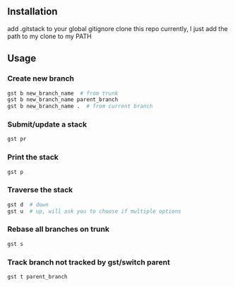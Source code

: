 ## Installation
add .gitstack to your global gitignore
clone this repo
currently, I just add the path to my clone to my PATH

## Usage

### Create new branch
```sh
gst b new_branch_name  # from trunk
gst b new_branch_name parent_branch
gst b new_branch_name .  # from current branch
```

### Submit/update a stack
```sh
gst pr
```

### Print the stack
```sh
gst p
```

### Traverse the stack
```sh
gst d  # down
gst u  # up, will ask you to choose if multiple options
```
### Rebase all branches on trunk
```sh
gst s
```
### Track branch not tracked by gst/switch parent
```sh
gst t parent_branch
```
